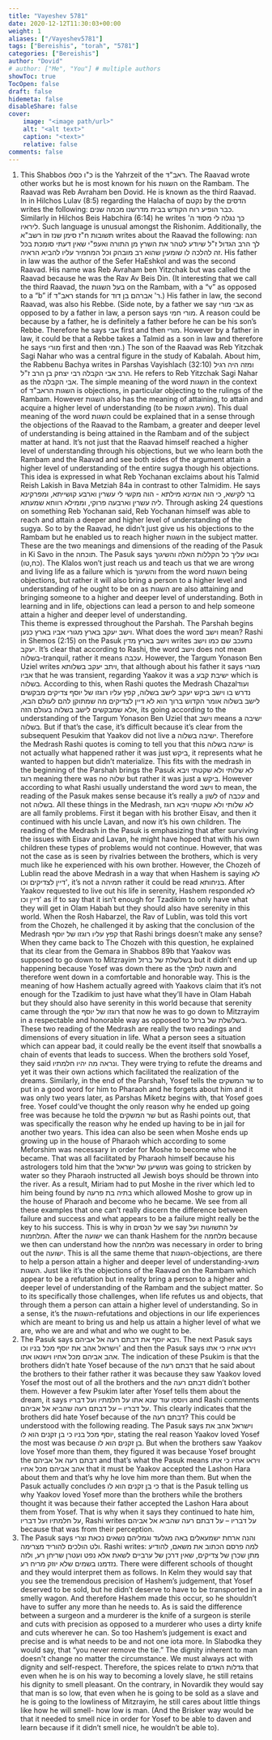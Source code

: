 ```yaml
---
title: "Vayeshev 5781"
date: 2020-12-12T11:30:03+00:00
weight: 1
aliases: ["/Vayeshev5781"]
tags: ["Bereishis", "torah", "5781"]
categories: ["Bereishis"]
author: "Dovid"
# author: ["Me", "You"] # multiple authors
showToc: true
TocOpen: false
draft: false
hidemeta: false
disableShare: false
cover:
    image: "<image path/url>"
    alt: "<alt text>"
    caption: "<text>"
    relative: false
comments: false
---
```

1) This Shabbos כ"ו כסלו is the Yahrzeit of the ראב"ד. The Raavad wrote other works but he is most known for his השגות on the Rambam.
The Raavad was Reb Avraham ben Dovid. He is known as the third Raavad. In in Hilchos Lulav (8:5) regarding the Halacha of נקטם by the הדסים writes the following: כבר הופיע רוח הקודש בבית מדרשנו מכמה שנים. Similarly in Hilchos Beis Habchira (6:14) he writes כך נגלה לי מסוד ה' ליראיו. Such language is unusual amongst the Rishonim.
Additionally, the רשב"א in תשובות ח"ז סימן שנז writes about the Raavad the following: הנה לך הרב הגדול ז"ל שיודע לטהר את השרץ מן התורה ואעפ"י שאין דעתי סומכת בכל זה להלכה לו שומעין שהוא רב מובהק וכל המחמיר עליו להביא הראיה.
His father in law was the author of the Sefer HaEshkol and was the second Raavad. His name was Reb Avraham ben Yitzchak but was called the Raavad because he was the Rav Av Beis Din. (It interesting that we call the third Raavad, the בעל השגות on the Rambam, with a “v” as opposed to a “b” if ראב"ד stands for ר' אברהם בן דוד.) His father in law, the second Raavad, was also his Rebbe. (Side note, by a father we say אבי מורי as opposed to by a father in law, a person says מורי חמי. A reason could be because by a father, he is definitely a father before he can be his son’s Rebbe. Therefore he says אבי first and then מורי. However by a father in law, it could be that a Rebbe takes a Talmid as a son in law and therefore he says מורי first and then חמי.)
The son of the Raavad was Reb Yitzchak Sagi Nahar who was a central figure in the study of Kabalah. About him, the Rabbenu Bachya writes in Parshas Vayishlach (32:10) ומזה היה רגיל הרב אבי הקבלה רבי יצחק בן הרב ז"ל. He refers to Reb Yitzchak Sagi Nahar as the אבי הקבלה.
The simple meaning of the word השגות in the context of השגות הראב"ד is objections, in particular objecting to the rulings of the Rambam. However השגות also has the meaning of attaining, to attain and acquire a higher level of understanding (to be משיג השגות). This dual meaning of the word השגות could be explained that in a sense through the objections of the Raavad to the Rambam, a greater and deeper level of understanding is being attained in the Rambam and of the subject matter at hand. It’s not just that the Raavad himself reached a higher level of understanding through his objections, but we who learn both the Rambam and the Raavad and see both sides of the argument attain a higher level of understanding of the entire sugya though his objections.  
This idea is expressed in what Reb Yochanan exclaims about his Talmid Reish Lakish in Bava Metziah 84a in contrast to other Talmidim. He says בר לקישא, כי הוה אמינא מילתא - הוה מקשי לי עשרין וארבע קושייתא, ומפרקינא ליה עשרין וארבעה פרוקי, וממילא רווחא שמעתא. Through asking 24 questions on something Reb Yochanan said, Reb Yochanan himself was able to reach and attain a deeper and higher level of understanding of the sugya. So to by the Raavad, he didn’t just give us his objections to the Rambam but he enabled us to reach higher השגות in the subject matter.
These are the two meanings and dimensions of the reading of the Pasuk in Ki Savo in the תוכחה. The Pasuk says ובאו עליך כל הקללות האלה והשיגוך (כח,טו). The Klalos won’t just reach us and teach us that we are wrong and living life as a failure which is והשיגוך from the word השגות being objections, but rather it will also bring a person to a higher level and understanding of he ought to be on as השגות are also attaining and bringing someone to a higher and deeper level of understanding. Both in learning and in life, objections can lead a person to and help someone attain a higher and deeper level of understanding.  
This theme is expressed throughout the Parshah. The Parshah begins וישב יעקב בארץ מגורי אביו בארץ כנען. What does the word וישב mean? Rashi in Shemos (2:15) on the Pasuk וישב בארץ מדין writes נתעכב שם כמו וישב יעקב. It’s clear that according to Rashi, the word וישב does not mean בשלוה-tranquil, rather it means עכבה. However, the Targum Yonason Ben Uziel writes ויתב יעקב בשלותא, that although about his father it says מגורי אביו that he was transient, regarding Yaakov it was a ישיבת קבע which is בשלוה.
According to this, when Rashi quotes the Medrash Chazalועוד נדרש בו וישב ביקש יעקב לישב בשלוה, קפץ עליו רוגזו של יוסף צדיקים מבקשים לישב בשלוה אומר הקדוש ברוך הוא לא דיין לצדיקים מה שמתוקן להם לעולם הבא, אלא שמבקשים לישב בשלוה בעולם הזה, its going according to the understanding of the Targum Yonason Ben Uziel that וישב means a ישיבה בשלוה. But if that’s the case, it’s difficult because it’s clear from the subsequent Pesukim that Yaakov did not live a ישיבה בשלוה. Therefore the Medrash Rashi quotes is coming to tell you that this ישיבה בשלוה is not actually what happened rather it was just ביקש, it represents what he wanted to happen but didn’t materialize. This fits with the medrash in the beginning of the Parshah brings the Pasuk לא שלותי ולא שקטתי ויבא רוגז meaning there was no שלוה but rather it was just a ביקש.
However according to what Rashi usually understand the word וישב to mean, the reading of the Pasuk makes sense because it’s really a לשון of עכבה and not בשלוה.
All these things in the Medrash, לא שלותי ולא שקטתי ויבא רוגז are all family problems. First it began with his brother Eisav, and then it continued with his uncle Lavan, and now it’s his own children. The reading of the Medrash in the Pasuk is emphasizing that after surviving the issues with Eisav and Lavan, he might have hoped that with his own children these types of problems would not continue. However, that was not the case as is seen by rivalries between the brothers, which is very much like he experienced with his own brother.
However, the Chozeh of Lublin read the above Medrash in a way that when Hashem is saying לא דיין לצדיקים וכו', it’s not a תמיהה rather it could be read בניחותא. After Yaakov requested to live out his life in serenity, Hashem responded לא דיין וכו' as if to say that it isn’t enough for Tzadikim to only have what they will get in Olam Habah but they should also have serenity in this world.
When the Rosh Habarzel, the Rav of Lublin, was told this vort from the Chozeh, he challenged it by asking that the conclusion of the Medrash קפץ עליו רוגזו של יוסף that Rashi brings doesn’t make any sense?
When they came back to The Chozeh with this question, he explained that its clear from the Gemara in Shabbos 89b that Yaakov was supposed to go down to Mitzrayim בשלשלת של ברזל but it didn’t end up happening because Yosef was down there as the משנה למלך and therefore went down in a comfortable and honorable way. This is the meaning of how Hashem actually agreed with Yaakovs claim that it’s not enough for the Tzadikim to just have what they’ll have in Olam Habah but they should also have serenity in this world because that serenity came through the רוגזו של יוסף that now he was to go down to Mitzrayim in a respectable and honorable way as opposed to בשלשלת של ברזל.
These two reading of the Medrash are really the two readings and dimensions of every situation in life. What a person sees a situation which can appear bad, it could really be the event itself that snowballs a chain of events that leads to success. When the brothers sold Yosef, they said ונראה מה יהיו חלמתיו. They were trying to refute the dreams and yet it was their own actions which facilitated the realization of the dreams.
Similarly, in the end of the Parshah, Yosef tells the שר המשקים to put in a good word for him to Pharaoh and he forgets about him and it was only two years later, as Parshas Miketz begins with, that Yosef goes free. Yosef could’ve thought the only reason why he ended up going free was because he told the שר המשקים but as Rashi points out, that was specifically the reason why he ended up having to be in jail for another two years.
This idea can also be seen when Moshe ends up growing up in the house of Pharaoh which according to some Meforshim was necessary in order for Moshe to become who he became. That was all facilitated by Pharaoh himself because his astrologers told him that the מושיען של ישראל was going to stricken by water so they Pharaoh instructed all Jewish boys should be thrown into the river. As a result, Miriam had to put Moshe in the river which led to him being found by בתיה בת פרעה which allowed Moshe to grow up in the house of Pharaoh and become who he became.
 We see from all these examples that one can’t really discern the difference between failure and success and what appears to be a failure might really be the key to his success. This is why in על הנסים we say על התשועות ועל המלחמות. After the ישועה we can thank Hashem for the מלחמה because we then can understand how the מלחמה was necessary in order to bring out the ישועה.
This is all the same theme that השגות-objections, are there to help a person attain a higher and deeper level of understanding-משיג השגות. Just like it’s the objections of the Raavad on the Rambam which appear to be a refutation but in reality bring a person to a higher and deeper level of understanding of the Rambam and the subject matter. So to its specifically those challenges, when life refutes us and objects, that through them a person can attain a higher level of understanding. So in a sense, it’s the השגות-refutations and objections in our life experiences which are meant to bring us and help us attain a higher level of what we are, who we are and what and who we ought to be.
3) The Pasuk says ויבא יוסף את דבתם רעה אל אביהם. The next Pasuk says וישראל אהב את יוסף מכל בניו וכו' and then the Pasuk says ויראו אחיו כי אתו אהב אביהם מכל אחיו וישנאו אתו. The indication of these Psukim is that the brothers didn’t hate Yosef because of the דבתם רעה that he said about the brothers to their father rather it was because they saw Yaakov loved Yosef the most out of all the brothers and the דבתם רעה didn’t bother them.
However a few Psukim later after Yosef tells them about the dream, it says ויוספו עוד שנא אתו על חלמתיו ועל דבריו and Rashi comments על דבריו – על דבתם רעה שהביא אל אביהם. This clearly indicates that the brothers did hate Yosef because of the דבתם רעה?
This could be understood with the following reading. The Pasuk says וישראל אהב את יוסף מכל בניו כי בן זקנים הוא לו, stating the real reason Yaakov loved Yosef the most was because בן זקנים הוא לו. But when the brothers saw Yaakov love Yosef more than them, they figured it was because Yosef brought the דבתם רעה אל אביהם and that’s what the Pasuk means ויראו אחיו כי אתו אהב אביהם מכל אחיו that it must be Yaakov accepted the Lashon Hara about them and that’s why he love him more than them. But when the Pasuk actually concludes כי בן זקנים הוא לו that is the Pasuk telling us why Yaakov loved Yosef more than the brothers while the brothers thought it was because their father accepted the Lashon Hara about them from Yosef. That is why when it says they continued to hate him, על חלמתיו ועל דבריו, Rashi writes על דבריו – על דבתם רעה שהביא אל אביהם because that was from their perception.
4) The Pasuk says והנה ארחת ישמעאלים באה מגלעד וגמליהם נשאים נכאת וצרי ולט הולכים להוריד מצרימה. Rashi writes:
למה פרסם הכתוב את משאם, להודיע מתן שכרן של צדיקים, שאין דרכן של ערביים לשאת אלא נפט ועטרן שריחן רע, ולזה נזדמנו בשמים שלא יוזק מריח רע.
There were different schools of thought and they would interpret them as follows. In Kelm they would say that you see the tremendous precision of Hashem’s judgement, that Yosef deserved to be sold, but he didn’t deserve to have to be transported in a smelly wagon.  And therefore Hashem made this occur, so he shouldn’t have to suffer any more than he needs to. As is said the difference between a surgeon and a murderer is the knife of a surgeon is sterile and cuts with precision as opposed to a murderer who uses a dirty knife and cuts wherever he can. So too Hashem’s judgement is exact and precise and is what needs to be and not one iota more.
 In Slabodka they would say, that “you never remove the tie.”  The dignity inherent to man doesn't change no matter the circumstance.  We must always act with dignity and self-respect. Therefore, the spices relate to גדלות האדם that even when he is on his way to becoming a lovely slave, he still retains his dignity to smell pleasant.
On the contrary, in Novardik  they would say that man is so low, that even when he is going to be sold as a slave and he is going to the lowliness of Mitzrayim, he still cares about little things like how he will smell- how low is man. (And the Brisker way would be that it needed to smell nice in order for Yosef to be able to daven and learn because if it didn’t smell nice, he wouldn’t be able to).
